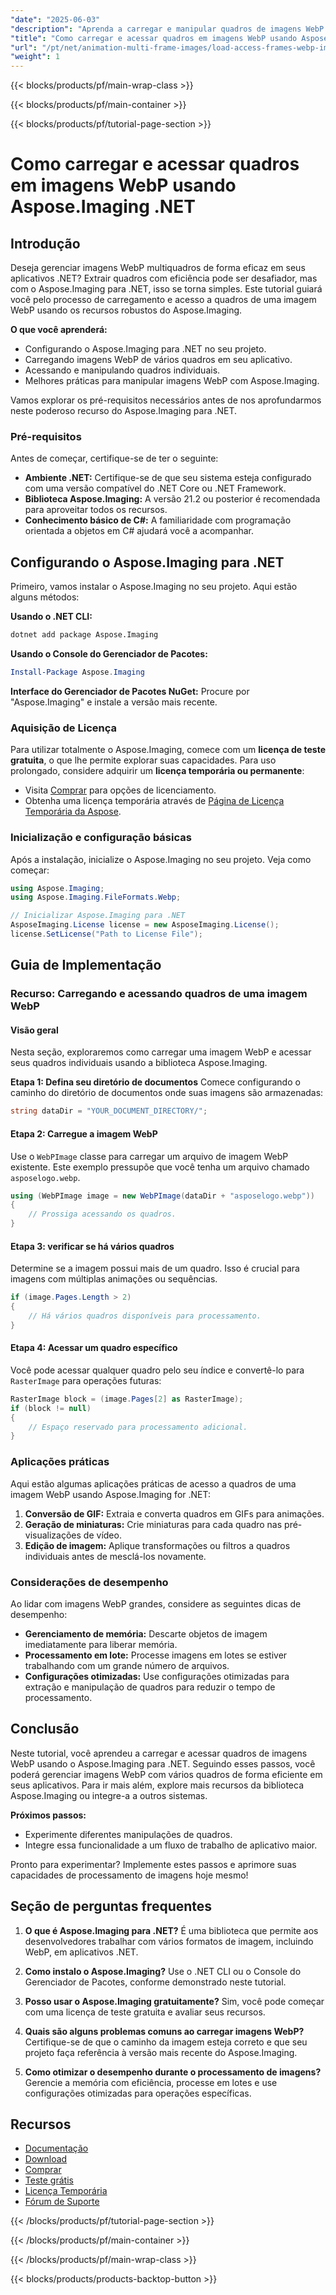 ```yaml
---
"date": "2025-06-03"
"description": "Aprenda a carregar e manipular quadros de imagens WebP multiquadro com eficiência usando o Aspose.Imaging para .NET. Este guia fornece instruções passo a passo e práticas recomendadas."
"title": "Como carregar e acessar quadros em imagens WebP usando Aspose.Imaging .NET"
"url": "/pt/net/animation-multi-frame-images/load-access-frames-webp-images-aspose-imaging-net/"
"weight": 1
---
```


{{< blocks/products/pf/main-wrap-class >}}

{{< blocks/products/pf/main-container >}}

{{< blocks/products/pf/tutorial-page-section >}}
# Como carregar e acessar quadros em imagens WebP usando Aspose.Imaging .NET

## Introdução

Deseja gerenciar imagens WebP multiquadros de forma eficaz em seus aplicativos .NET? Extrair quadros com eficiência pode ser desafiador, mas com o Aspose.Imaging para .NET, isso se torna simples. Este tutorial guiará você pelo processo de carregamento e acesso a quadros de uma imagem WebP usando os recursos robustos do Aspose.Imaging.

**O que você aprenderá:**
- Configurando o Aspose.Imaging para .NET no seu projeto.
- Carregando imagens WebP de vários quadros em seu aplicativo.
- Acessando e manipulando quadros individuais.
- Melhores práticas para manipular imagens WebP com Aspose.Imaging.

Vamos explorar os pré-requisitos necessários antes de nos aprofundarmos neste poderoso recurso do Aspose.Imaging para .NET.

### Pré-requisitos

Antes de começar, certifique-se de ter o seguinte:
- **Ambiente .NET:** Certifique-se de que seu sistema esteja configurado com uma versão compatível do .NET Core ou .NET Framework.
- **Biblioteca Aspose.Imaging:** A versão 21.2 ou posterior é recomendada para aproveitar todos os recursos.
- **Conhecimento básico de C#:** A familiaridade com programação orientada a objetos em C# ajudará você a acompanhar.

## Configurando o Aspose.Imaging para .NET

Primeiro, vamos instalar o Aspose.Imaging no seu projeto. Aqui estão alguns métodos:

**Usando o .NET CLI:**
```bash
dotnet add package Aspose.Imaging
```

**Usando o Console do Gerenciador de Pacotes:**
```powershell
Install-Package Aspose.Imaging
```

**Interface do Gerenciador de Pacotes NuGet:**
Procure por "Aspose.Imaging" e instale a versão mais recente.

### Aquisição de Licença

Para utilizar totalmente o Aspose.Imaging, comece com um **licença de teste gratuita**, o que lhe permite explorar suas capacidades. Para uso prolongado, considere adquirir um **licença temporária ou permanente**:
- Visita [Comprar](https://purchase.aspose.com/buy) para opções de licenciamento.
- Obtenha uma licença temporária através de [Página de Licença Temporária da Aspose](https://purchase.aspose.com/temporary-license/).

### Inicialização e configuração básicas

Após a instalação, inicialize o Aspose.Imaging no seu projeto. Veja como começar:

```csharp
using Aspose.Imaging;
using Aspose.Imaging.FileFormats.Webp;

// Inicializar Aspose.Imaging para .NET
AsposeImaging.License license = new AsposeImaging.License();
license.SetLicense("Path to License File");
```

## Guia de Implementação

### Recurso: Carregando e acessando quadros de uma imagem WebP

#### Visão geral

Nesta seção, exploraremos como carregar uma imagem WebP e acessar seus quadros individuais usando a biblioteca Aspose.Imaging.

**Etapa 1: Defina seu diretório de documentos**
Comece configurando o caminho do diretório de documentos onde suas imagens são armazenadas:

```csharp
string dataDir = "YOUR_DOCUMENT_DIRECTORY/";
```

#### Etapa 2: Carregue a imagem WebP
Use o `WebPImage` classe para carregar um arquivo de imagem WebP existente. Este exemplo pressupõe que você tenha um arquivo chamado `asposelogo.webp`.

```csharp
using (WebPImage image = new WebPImage(dataDir + "asposelogo.webp"))
{
    // Prossiga acessando os quadros.
}
```

#### Etapa 3: verificar se há vários quadros
Determine se a imagem possui mais de um quadro. Isso é crucial para imagens com múltiplas animações ou sequências.

```csharp
if (image.Pages.Length > 2)
{
    // Há vários quadros disponíveis para processamento.
}
```

#### Etapa 4: Acessar um quadro específico
Você pode acessar qualquer quadro pelo seu índice e convertê-lo para `RasterImage` para operações futuras:

```csharp
RasterImage block = (image.Pages[2] as RasterImage);
if (block != null)
{
    // Espaço reservado para processamento adicional.
}
```

### Aplicações práticas

Aqui estão algumas aplicações práticas de acesso a quadros de uma imagem WebP usando Aspose.Imaging for .NET:
1. **Conversão de GIF:** Extraia e converta quadros em GIFs para animações.
2. **Geração de miniaturas:** Crie miniaturas para cada quadro nas pré-visualizações de vídeo.
3. **Edição de imagem:** Aplique transformações ou filtros a quadros individuais antes de mesclá-los novamente.

### Considerações de desempenho

Ao lidar com imagens WebP grandes, considere as seguintes dicas de desempenho:
- **Gerenciamento de memória:** Descarte objetos de imagem imediatamente para liberar memória.
- **Processamento em lote:** Processe imagens em lotes se estiver trabalhando com um grande número de arquivos.
- **Configurações otimizadas:** Use configurações otimizadas para extração e manipulação de quadros para reduzir o tempo de processamento.

## Conclusão

Neste tutorial, você aprendeu a carregar e acessar quadros de imagens WebP usando o Aspose.Imaging para .NET. Seguindo esses passos, você poderá gerenciar imagens WebP com vários quadros de forma eficiente em seus aplicativos. Para ir mais além, explore mais recursos da biblioteca Aspose.Imaging ou integre-a a outros sistemas.

**Próximos passos:**
- Experimente diferentes manipulações de quadros.
- Integre essa funcionalidade a um fluxo de trabalho de aplicativo maior.

Pronto para experimentar? Implemente estes passos e aprimore suas capacidades de processamento de imagens hoje mesmo!

## Seção de perguntas frequentes

1. **O que é Aspose.Imaging para .NET?** 
   É uma biblioteca que permite aos desenvolvedores trabalhar com vários formatos de imagem, incluindo WebP, em aplicativos .NET.

2. **Como instalo o Aspose.Imaging?**
   Use o .NET CLI ou o Console do Gerenciador de Pacotes, conforme demonstrado neste tutorial.

3. **Posso usar o Aspose.Imaging gratuitamente?**
   Sim, você pode começar com uma licença de teste gratuita e avaliar seus recursos.

4. **Quais são alguns problemas comuns ao carregar imagens WebP?**
   Certifique-se de que o caminho da imagem esteja correto e que seu projeto faça referência à versão mais recente do Aspose.Imaging.

5. **Como otimizar o desempenho durante o processamento de imagens?**
   Gerencie a memória com eficiência, processe em lotes e use configurações otimizadas para operações específicas.

## Recursos
- [Documentação](https://reference.aspose.com/imaging/net/)
- [Download](https://releases.aspose.com/imaging/net/)
- [Comprar](https://purchase.aspose.com/buy)
- [Teste grátis](https://releases.aspose.com/imaging/net/)
- [Licença Temporária](https://purchase.aspose.com/temporary-license/)
- [Fórum de Suporte](https://forum.aspose.com/c/imaging/10)

{{< /blocks/products/pf/tutorial-page-section >}}

{{< /blocks/products/pf/main-container >}}

{{< /blocks/products/pf/main-wrap-class >}}

{{< blocks/products/products-backtop-button >}}